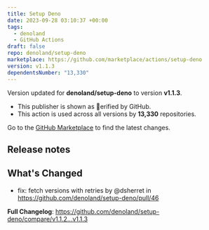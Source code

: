 ```yaml
---
title: Setup Deno
date: 2023-09-28 03:10:37 +00:00
tags:
  - denoland
  - GitHub Actions
draft: false
repo: denoland/setup-deno
marketplace: https://github.com/marketplace/actions/setup-deno
version: v1.1.3
dependentsNumber: "13,330"
---
```



Version updated for **denoland/setup-deno** to version **v1.1.3**.
- This publisher is shown as erified by GitHub.
- This action is used across all versions by **13,330** repositories.

Go to the [GitHub Marketplace](https://github.com/marketplace/actions/setup-deno) to find the latest changes.

## Release notes

## What's Changed
* fix: fetch versions with retries by @dsherret in https://github.com/denoland/setup-deno/pull/46

**Full Changelog**: https://github.com/denoland/setup-deno/compare/v1.1.2...v1.1.3
